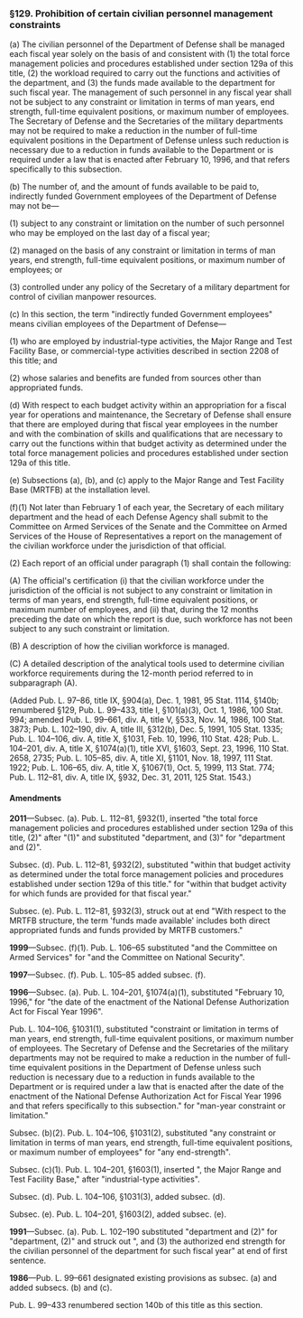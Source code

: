 ### §129. Prohibition of certain civilian personnel management constraints ###

(a) The civilian personnel of the Department of Defense shall be managed each fiscal year solely on the basis of and consistent with (1) the total force management policies and procedures established under section 129a of this title, (2) the workload required to carry out the functions and activities of the department, and (3) the funds made available to the department for such fiscal year. The management of such personnel in any fiscal year shall not be subject to any constraint or limitation in terms of man years, end strength, full-time equivalent positions, or maximum number of employees. The Secretary of Defense and the Secretaries of the military departments may not be required to make a reduction in the number of full-time equivalent positions in the Department of Defense unless such reduction is necessary due to a reduction in funds available to the Department or is required under a law that is enacted after February 10, 1996, and that refers specifically to this subsection.

(b) The number of, and the amount of funds available to be paid to, indirectly funded Government employees of the Department of Defense may not be—

(1) subject to any constraint or limitation on the number of such personnel who may be employed on the last day of a fiscal year;

(2) managed on the basis of any constraint or limitation in terms of man years, end strength, full-time equivalent positions, or maximum number of employees; or

(3) controlled under any policy of the Secretary of a military department for control of civilian manpower resources.

(c) In this section, the term "indirectly funded Government employees" means civilian employees of the Department of Defense—

(1) who are employed by industrial-type activities, the Major Range and Test Facility Base, or commercial-type activities described in section 2208 of this title; and

(2) whose salaries and benefits are funded from sources other than appropriated funds.

(d) With respect to each budget activity within an appropriation for a fiscal year for operations and maintenance, the Secretary of Defense shall ensure that there are employed during that fiscal year employees in the number and with the combination of skills and qualifications that are necessary to carry out the functions within that budget activity as determined under the total force management policies and procedures established under section 129a of this title.

(e) Subsections (a), (b), and (c) apply to the Major Range and Test Facility Base (MRTFB) at the installation level.

(f)(1) Not later than February 1 of each year, the Secretary of each military department and the head of each Defense Agency shall submit to the Committee on Armed Services of the Senate and the Committee on Armed Services of the House of Representatives a report on the management of the civilian workforce under the jurisdiction of that official.

(2) Each report of an official under paragraph (1) shall contain the following:

(A) The official's certification (i) that the civilian workforce under the jurisdiction of the official is not subject to any constraint or limitation in terms of man years, end strength, full-time equivalent positions, or maximum number of employees, and (ii) that, during the 12 months preceding the date on which the report is due, such workforce has not been subject to any such constraint or limitation.

(B) A description of how the civilian workforce is managed.

(C) A detailed description of the analytical tools used to determine civilian workforce requirements during the 12-month period referred to in subparagraph (A).

(Added Pub. L. 97–86, title IX, §904(a), Dec. 1, 1981, 95 Stat. 1114, §140b; renumbered §129, Pub. L. 99–433, title I, §101(a)(3), Oct. 1, 1986, 100 Stat. 994; amended Pub. L. 99–661, div. A, title V, §533, Nov. 14, 1986, 100 Stat. 3873; Pub. L. 102–190, div. A, title III, §312(b), Dec. 5, 1991, 105 Stat. 1335; Pub. L. 104–106, div. A, title X, §1031, Feb. 10, 1996, 110 Stat. 428; Pub. L. 104–201, div. A, title X, §1074(a)(1), title XVI, §1603, Sept. 23, 1996, 110 Stat. 2658, 2735; Pub. L. 105–85, div. A, title XI, §1101, Nov. 18, 1997, 111 Stat. 1922; Pub. L. 106–65, div. A, title X, §1067(1), Oct. 5, 1999, 113 Stat. 774; Pub. L. 112–81, div. A, title IX, §932, Dec. 31, 2011, 125 Stat. 1543.)

#### Amendments ####

**2011**—Subsec. (a). Pub. L. 112–81, §932(1), inserted "the total force management policies and procedures established under section 129a of this title, (2)" after "(1)" and substituted "department, and (3)" for "department and (2)".

Subsec. (d). Pub. L. 112–81, §932(2), substituted "within that budget activity as determined under the total force management policies and procedures established under section 129a of this title." for "within that budget activity for which funds are provided for that fiscal year."

Subsec. (e). Pub. L. 112–81, §932(3), struck out at end "With respect to the MRTFB structure, the term 'funds made available' includes both direct appropriated funds and funds provided by MRTFB customers."

**1999**—Subsec. (f)(1). Pub. L. 106–65 substituted "and the Committee on Armed Services" for "and the Committee on National Security".

**1997**—Subsec. (f). Pub. L. 105–85 added subsec. (f).

**1996**—Subsec. (a). Pub. L. 104–201, §1074(a)(1), substituted "February 10, 1996," for "the date of the enactment of the National Defense Authorization Act for Fiscal Year 1996".

Pub. L. 104–106, §1031(1), substituted "constraint or limitation in terms of man years, end strength, full-time equivalent positions, or maximum number of employees. The Secretary of Defense and the Secretaries of the military departments may not be required to make a reduction in the number of full-time equivalent positions in the Department of Defense unless such reduction is necessary due to a reduction in funds available to the Department or is required under a law that is enacted after the date of the enactment of the National Defense Authorization Act for Fiscal Year 1996 and that refers specifically to this subsection." for "man-year constraint or limitation."

Subsec. (b)(2). Pub. L. 104–106, §1031(2), substituted "any constraint or limitation in terms of man years, end strength, full-time equivalent positions, or maximum number of employees" for "any end-strength".

Subsec. (c)(1). Pub. L. 104–201, §1603(1), inserted ", the Major Range and Test Facility Base," after "industrial-type activities".

Subsec. (d). Pub. L. 104–106, §1031(3), added subsec. (d).

Subsec. (e). Pub. L. 104–201, §1603(2), added subsec. (e).

**1991**—Subsec. (a). Pub. L. 102–190 substituted "department and (2)" for "department, (2)" and struck out ", and (3) the authorized end strength for the civilian personnel of the department for such fiscal year" at end of first sentence.

**1986**—Pub. L. 99–661 designated existing provisions as subsec. (a) and added subsecs. (b) and (c).

Pub. L. 99–433 renumbered section 140b of this title as this section.